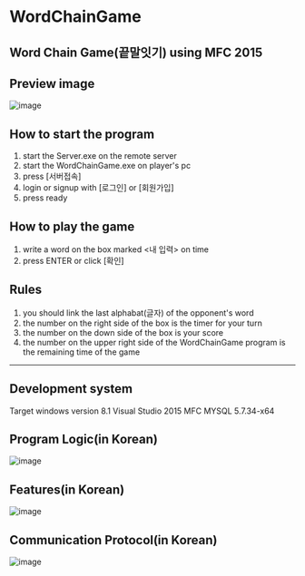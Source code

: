 # WordChainGame
Word Chain Game(끝말잇기) using MFC 2015
---

## Preview image
![image](https://user-images.githubusercontent.com/26839173/130964097-c2d20be5-92d3-405b-adac-4305e478f065.png)

## How to start the program
1) start the Server.exe on the remote server
2) start the WordChainGame.exe on player's pc
3) press [서버접속] 
4) login or signup with [로그인] or [회원가입]
5) press ready

## How to play the game
1) write a word on the box marked <내 입력> on time
2) press ENTER or click [확인]

## Rules
1) you should link the last alphabat(글자) of the opponent's word
2) the number on the right side of the box is the timer for your turn
3) the number on the down side of the box is your score
4) the number on the upper right side of the WordChainGame program is the remaining time of the game
---

## Development system
Target windows version 8.1
Visual Studio 2015 MFC
MYSQL 5.7.34-x64

## Program Logic(in Korean)
![image](https://user-images.githubusercontent.com/26839173/130964482-622e5d13-5edd-4db9-89c4-b3f946531a83.png)

## Features(in Korean)
![image](https://user-images.githubusercontent.com/26839173/130964550-9a22adeb-d7af-4ed3-b102-3a1672d993df.png)


## Communication Protocol(in Korean)
![image](https://user-images.githubusercontent.com/26839173/130964362-53daf2dc-e00f-4c50-98a3-8497feb1722d.png)


